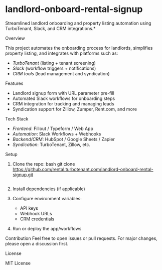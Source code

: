 # landlord-onboard-rental-signup
Streamlined landlord onboarding and property listing automation using TurboTenant, Slack, and CRM integrations.*

Overview

This project automates the onboarding process for landlords, simplifies property listing, and integrates with platforms such as:

- *TurboTenant* (listing + tenant screening)
- *Slack* (workflow triggers + notifications)
- *CRM tools* (lead management and syndication)

Features

- Landlord signup form with URL parameter pre-fill
- Automated Slack workflows for onboarding steps
- CRM integration for tracking and managing leads
- Syndication support for Zillow, Zumper, Rent.com, and more

Tech Stack

- *Frontend*: Fillout / Typeform / Web App
- *Automation*: Slack Workflows + Webhooks
- *Backend/CRM*: HubSpot / Google Sheets / Zapier
- *Syndication*: TurboTenant, Zillow, etc.

Setup

1. Clone the repo:
   bash
   git clone https://github.com/rental.turbotenant.com/landlord-onboard-rental-signup.git
   ```

2. Install dependencies (if applicable)

3. Configure environment variables:
   - API keys
   - Webhook URLs
   - CRM credentials

4. Run or deploy the app/workflows

Contribution
Feel free to open issues or pull requests. For major changes, please open a discussion first.

License

MIT License
